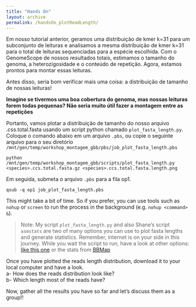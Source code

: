 ```yaml
---
title: "Hands On"
layout: archive
permalink: /handsOn_plotReadLength/
---  
```


Em nosso tutorial anterior, geramos uma distribuição de kmer k=31 para um subconjunto de leituras e analisamos a mesma distribuição de kmer k=31 para o total de leituras sequenciadas para a espécie escolhida. Com o GenomeScope de nossos resultados totais, estimamos o tamanho do genoma, a heterozigosidade e o conteúdo de repetição. Agora, estamos prontos para montar essas leituras. 

Antes disso, seria bom verificar mais uma coisa: a distribuição de tamanho de nossas leituras!

**Imagine se tivermos uma boa cobertura do genoma, mas nossas leituras forem todas pequenas? Não seria muito útil fazer a montagem entre as repetições**

Portanto, vamos plotar a distribuição de tamanho do nosso arquivo <species>.css.total.fasta usando um script python chamado `plot_fasta_length.py`. 
Coloque o comando abaixo em um arquivo `.pbs`, ou copie o seguinte arquivo para o seu diretório `/mnt/gen/temp/workshop_montagem_gbb/pbs/job_plot_fasta_length.pbs`
```console  
python /mnt/gen/temp/workshop_montagem_gbb/scripts/plot_fasta_length.py <species>.ccs.total.fasta.gz <species>.ccs.total.fasta.length.png
```

Em seguida, submeta o arquivo `.pbs` para a fila op1.
```console  
qsub -q op1 job_plot_fasta_length.pbs
```

This might take a bit of time. So if you prefer, you can use tools such as `nohup` or `screen` to run the process in the background (e.g. `nohup <command> &`).

> Note: 
> My script `plot_fasta_length.py` and also Shane’s script `asmstats` are two of many options you can use to plot fasta lengths and generate statistics. Remember, internet is on your side in this journey. While you wait the script to run, have a look at other options: [like this one](https://bioinformatics.stackexchange.com/questions/45/read-length-distribution-from-fasta-file) or the stats from [BBMap](https://github.com/BioInfoTools/BBMap)  

Once you have plotted the reads length distribution, download it to your local computer and have a look.  
a- How does the reads distribution look like?  
b- Which length most of the reads have?  

Now, gather all the results you have so far and let’s discuss them as a group!!
